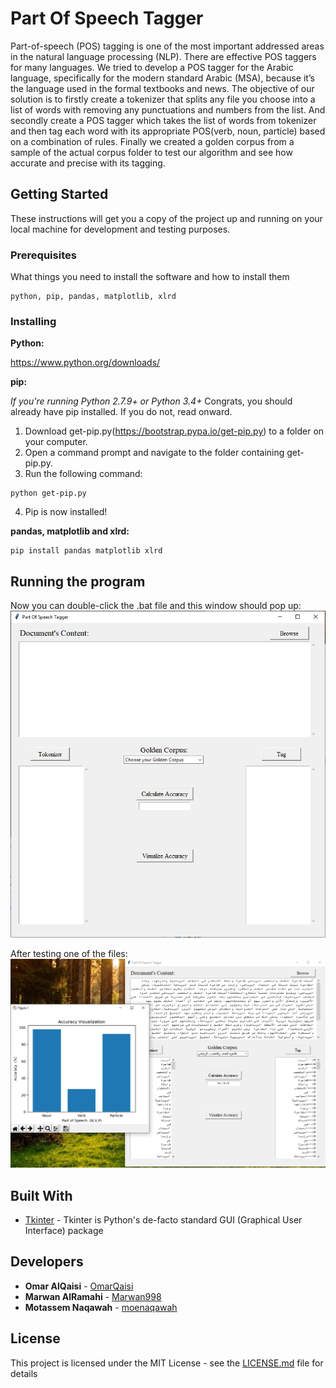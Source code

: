# Part Of Speech Tagger

Part-of-speech (POS) tagging is one of the most important addressed areas in the natural language processing (NLP). There are effective POS taggers for many languages. We tried to develop a POS tagger for the Arabic language, specifically for the modern standard Arabic (MSA), because it’s the language used in the formal textbooks and news. 
The objective of our solution is to firstly create a tokenizer that splits any file you choose into a list of words with removing any punctuations and numbers from the list. And secondly create a POS tagger which takes the list of words from tokenizer and then tag each word with its appropriate POS(verb, noun, particle) based on a combination of rules. Finally we created a golden corpus from a sample of the actual corpus folder to test our algorithm and see how accurate and precise with its tagging. 

## Getting Started

These instructions will get you a copy of the project up and running on your local machine for development and testing purposes.

### Prerequisites

What things you need to install the software and how to install them

```
python, pip, pandas, matplotlib, xlrd
```

### Installing


__Python:__

https://www.python.org/downloads/


__pip:__

_If you're running Python 2.7.9+ or Python 3.4+_
Congrats, you should already have pip installed. If you do not, read onward.

1. Download get-pip.py(https://bootstrap.pypa.io/get-pip.py) to a folder on your computer.
2. Open a command prompt and navigate to the folder containing get-pip.py.
3. Run the following command:
```
python get-pip.py
```
4. Pip is now installed!


__pandas, matplotlib and xlrd:__

```
pip install pandas matplotlib xlrd
```

## Running the program

Now you can double-click the .bat file and this window should pop up:
![Initial State of the Program](/ScreenShots/InitialsState.PNG?raw=true "Initial State")

After testing one of the files:
![Running State of the Program](/ScreenShots/RunningState.PNG?raw=true "Running State")

## Built With

* [Tkinter](https://docs.python.org/2/library/tkinter.html) - Tkinter is Python's de-facto standard GUI (Graphical User Interface) package

## Developers

* **Omar AlQaisi**     - [OmarQaisi](https://github.com/OmarQaisi)
* **Marwan AlRamahi**  - [Marwan998](https://github.com/Marwan998)
* **Motassem Naqawah** - [moenaqawah](https://github.com/moenaqawah)

## License

This project is licensed under the MIT License - see the [LICENSE.md](LICENSE.md) file for details
